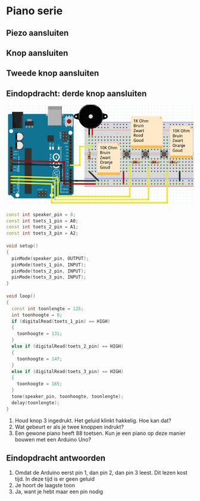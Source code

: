 # Piano serie

## Piezo aansluiten

## Knop aansluiten

## Tweede knop aansluiten

## Eindopdracht: derde knop aansluiten

![Eindopdracht](Piano_serie.png)

```c++
const int speaker_pin = 8;
const int toets_1_pin = A0;
const int toets_2_pin = A1;
const int toets_3_pin = A2;

void setup()
{
  pinMode(speaker_pin, OUTPUT);
  pinMode(toets_1_pin, INPUT);
  pinMode(toets_2_pin, INPUT);
  pinMode(toets_3_pin, INPUT);
}

void loop()
{
  const int toonlengte = 125;
  int toonhoogte = 0;
  if (digitalRead(toets_1_pin) == HIGH)
  {
    toonhoogte = 131;
  }
  else if (digitalRead(toets_2_pin) == HIGH)
  {
    toonhoogte = 147;
  }
  else if (digitalRead(toets_3_pin) == HIGH)
  {
    toonhoogte = 165;
  }
  tone(speaker_pin, toonhoogte, toonlengte);
  delay(toonlengte);
}
```

 1. Houd knop 3 ingedrukt. Het geluid klinkt hakkelig. Hoe kan dat?
 2. Wat gebeurt er als je twee knoppen indrukt?
 3. Een gewone piano heeft 88 toetsen. Kun je een piano op deze manier bouwen met een Arduino Uno?

## Eindopdracht antwoorden

 1. Omdat de Arduino eerst pin 1, dan pin 2, dan pin 3 leest. Dit lezen kost tijd. In deze tijd is er geen geluid
 2. Je hoort de laagste toon
 3. Ja, want je hebt maar een pin nodig


